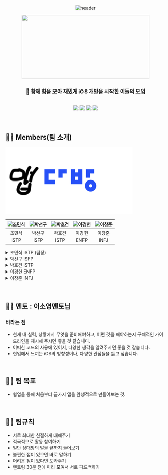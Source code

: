 <div align="center">

  ![header](https://capsule-render.vercel.app/api?type=waving&color=auto&height=200&section=header&text=Team7_AppDabang&nbsp;☕️)

  <img src = "https://github.com/APP-iOS3rd/Team7_AppDabang/assets/56242414/15323068-d84d-4058-b88e-e7d5d47afa3b" width="400" height = "200" />
  <br>
  
  ### 🍎 함께 힘을 모아 재밌게 iOS 개발을 시작한 이들의 모임
  
  <br>
  <img src="https://img.shields.io/badge/Xcode-147EFB?style=flat&logo=Xcode&logoColor=white" />
  <img src="https://img.shields.io/badge/Swift-F05138?style=flat&logo=Swift&logoColor=white" />
  <img src="https://img.shields.io/badge/GitHub-181717?style=flat&logo=GitHub&logoColor=white"/>
  <img src="https://img.shields.io/badge/Notion-000000?style=flat&logo=Notion&logoColor=white" />
</div>

</br>
</br>


## 👨‍💻 Members(팀 소개)
<img src="https://github.com/APP-iOS3rd/Team7_AppDabang/blob/main/resume/logoimg.png?raw=true" alt="이미지" width="400px" style="height: auto;" />

| <img src="https://avatars.githubusercontent.com/u/56242414?v=4" alt="조민식" width="50px" height="50px" /> | <img src="https://avatars.githubusercontent.com/u/101086750?v=4" alt="박선구" width="50px" height="50px" /> | <img src="https://avatars.githubusercontent.com/u/75073299?v=4" alt="박호건" width="50px" height="50px" /> | <img src="https://avatars.githubusercontent.com/u/83914919?v=4" alt="이경헌" width="50px" height="50px" /> | <img src="https://avatars.githubusercontent.com/u/109324421?v=4" alt="이창준" width="50px" height="50px" /> |
| :---: | :---: | :---: | :---: | :---: |
| <a href="https://github.com/mongsik98" style="text-decoration: none;">조민식</a> | <a href="https://github.com/Wegbereiterin" style="text-decoration: none;">박선구</a> | <a href="https://github.com/ghrjs1998" style="text-decoration: none;">박호건</a> | <a href="https://github.com/BOLTB0X" style="text-decoration: none;">이경헌</a> | <a href="https://github.com/Phangg" style="text-decoration: none;">이창준</a> |
| ISTP | ISFP | ISTP | ENFP | INFJ |

<details>
<summary>조민식 ISTP (팀장)</summary>

```
올해 3월에 컴퓨터공학과 학부를 갓 졸업한 취준생입니다. 

제가 직접 사용하는 아이폰 앱을 직접 만들어보면 재밌을 것 같아서 ios 공부를 시작하게되었습니다. 

저는 몇몇 악기들을 다룰 줄 알고, 맛있는 음식을 먹는 걸 좋아합니다.
```

</details>

<details>
<summary>박선구 ISFP</summary>

```
여행과 사진을 좋아하는 박선구입니다. 

올해 4학년 1학기를 마치고 휴학을 한 후 IOS 개발을 배우기 위해 공부를 시작하였습니다.

연령대 관계없이 사람들이 사용하기 편한 앱을 만드는 것이 목표입니다. 부족한 실력이지만 잘 부탁드리겠습니다. 
```

</details>

<details>
<summary>박호건 ISTP</summary>

```
안녕하세요 26살 박호건입니다.

프론트앤드 웹개발로 시작했지만 IOS 앱개발에 관심이 생겨 IOS앱스쿨을 신청하게 되었습니다.
```
</details>

<details>
<summary>이경헌 ENFP</summary>

```
차량부품회사에서 임베디드 분야를 조금 경험했다 iOS 개발로 전향하기 위해 노력하는 94년생 취준생입니다!

커피, 영화, 운동을 정말 좋아하고 사용하기 쉬운 앱을 만들어보고 싶습니다!

서로 열심해요!
```
</details>

<details>
<summary>이창준 INFJ</summary>

```
문과 (불어불문) 출신 + 조리사 4년 ..

→ 개발 [ 웹 → 안드로이드 → iOS ] 넘어왔습니다! 🔥

아이폰 15년차 앱등이입니다. 🍎 

음식, 옷, 음악 다 좋아합니다 😎
```
</details>

<br>
<br>

## 🧚‍♀️ 멘토 : 이소영멘토님
### 바라는 점

- 현재 내 실력, 상황에서 무엇을 준비해야하고, 어떤 것을 해야하는지 구체적인 가이드라인을 제시해 주시면 좋을 것 같습니다.
- 어떠한 코드의 사용에 있어서, 다양한 생각을 알려주시면 좋을 것 같습니다.
- 현업에서 느끼는 iOS의 방향성이나, 다양한 관점들을 듣고 싶습니다.

<br>

## 🧞‍♂️ 팀 목표
- 협업을 통해 처음부터 끝가지 앱을 완성적으로 만들어보는 것.

<br>

## 👮‍♂️ 팀규칙
- 서로 최대한 친절하게 대해주기
- 적극적으로 활동 참여하기
- 일단 상대방의 말을 끝까지 들어보기
- 불편한 점이 있으면 바로 말하기
- 어려운 점이 있다면 도와주기
- 멘토링 30분 전에 미리 모여서 서로 피드백하기
